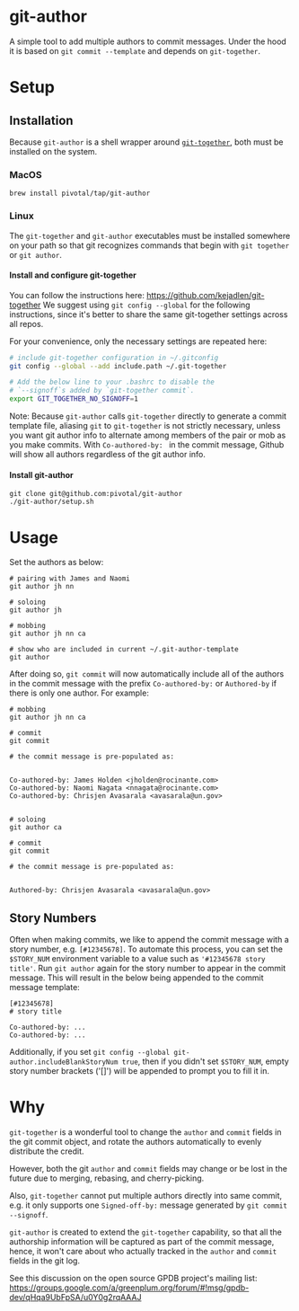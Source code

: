# git-author
A simple tool to add multiple authors to commit messages. Under the hood it is
based on `git commit --template` and depends on `git-together`.

# Setup

## Installation

Because `git-author` is a shell wrapper around
[`git-together`](https://github.com/kejadlen/git-together), both must be
installed on the system.

### MacOS

```
brew install pivotal/tap/git-author
```

### Linux

The `git-together` and `git-author` executables must be installed somewhere on
your path so that git recognizes commands that begin with `git together` or
`git author`.

#### Install and configure git-together

You can follow the instructions here: https://github.com/kejadlen/git-together
We suggest using `git config --global` for the following instructions, since
it's better to share the same git-together settings across all repos.

For your convenience, only the necessary settings are repeated here:

```sh
# include git-together configuration in ~/.gitconfig
git config --global --add include.path ~/.git-together

# Add the below line to your .bashrc to disable the
# `--signoff`s added by `git-together commit`.
export GIT_TOGETHER_NO_SIGNOFF=1
```

Note: Because `git-author` calls `git-together` directly to generate a
commit template file, aliasing `git` to `git-together` is not strictly
necessary, unless you want git author info to alternate among members of the
pair or mob as you make commits. With `Co-authored-by: ` in the commit
message, Github will show all authors regardless of the git author info.

#### Install git-author

```
git clone git@github.com:pivotal/git-author
./git-author/setup.sh
```

# Usage
Set the authors as below:

```
# pairing with James and Naomi
git author jh nn

# soloing
git author jh

# mobbing
git author jh nn ca

# show who are included in current ~/.git-author-template
git author
```

After doing so, `git commit` will now automatically include all of the authors
in the commit message with the prefix `Co-authored-by:` or `Authored-by` if
there is only one author. For example:

```
# mobbing
git author jh nn ca

# commit
git commit

# the commit message is pre-populated as:


Co-authored-by: James Holden <jholden@rocinante.com>
Co-authored-by: Naomi Nagata <nnagata@rocinante.com>
Co-authored-by: Chrisjen Avasarala <avasarala@un.gov>


# soloing
git author ca

# commit
git commit

# the commit message is pre-populated as:


Authored-by: Chrisjen Avasarala <avasarala@un.gov>
```

## Story Numbers
Often when making commits, we like to append the commit message with a story
number, e.g. `[#12345678]`. To automate this process, you can set the
`$STORY_NUM` environment variable to a value such as `'#12345678 story title'`.
Run `git author` again for the story number to appear in the commit message.
This will result in the below being appended to the commit message template:

```
[#12345678]
# story title

Co-authored-by: ...
Co-authored-by: ...
```

Additionally, if you set `git config --global git-author.includeBlankStoryNum true`,
then if you didn't set `$STORY_NUM`, empty story number brackets ('[]') will be
appended to prompt you to fill it in.

# Why
`git-together` is a wonderful tool to change the `author` and `commit` fields
in the git commit object, and rotate the authors automatically to evenly
distribute the credit.

However, both the git `author` and `commit` fields may change or be lost in the
future due to merging, rebasing, and cherry-picking.

Also, `git-together` cannot put multiple authors directly into same commit,
e.g. it only supports one `Signed-off-by:` message generated by `git commit
--signoff`.

`git-author` is created to extend the `git-together` capability, so that all
the authorship information will be captured as part of the commit message,
hence, it won't care about who actually tracked in the `author` and `commit`
fields in the git log.

See this discussion on the open source GPDB project's mailing list:
https://groups.google.com/a/greenplum.org/forum/#!msg/gpdb-dev/qHqa9UbFpSA/u0Y0g2rqAAAJ
